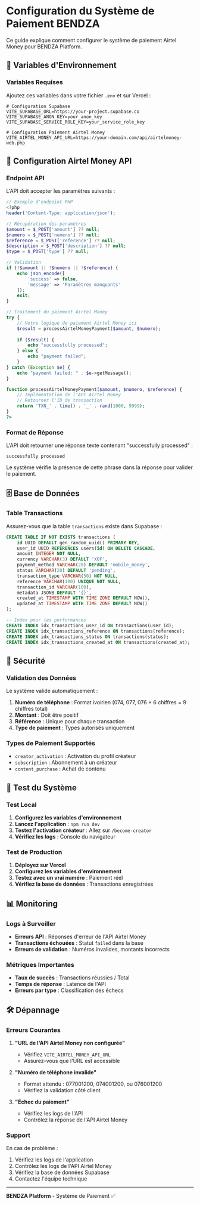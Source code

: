 # Configuration du Système de Paiement BENDZA

Ce guide explique comment configurer le système de paiement Airtel Money pour BENDZA Platform.

## 🔧 Variables d'Environnement

### Variables Requises

Ajoutez ces variables dans votre fichier `.env` et sur Vercel :

```env
# Configuration Supabase
VITE_SUPABASE_URL=https://your-project.supabase.co
VITE_SUPABASE_ANON_KEY=your_anon_key
VITE_SUPABASE_SERVICE_ROLE_KEY=your_service_role_key

# Configuration Paiement Airtel Money
VITE_AIRTEL_MONEY_API_URL=https://your-domain.com/api/airtelmoney-web.php
```

## 🏦 Configuration Airtel Money API

### Endpoint API

L'API doit accepter les paramètres suivants :

```php
// Exemple d'endpoint PHP
<?php
header('Content-Type: application/json');

// Récupération des paramètres
$amount = $_POST['amount'] ?? null;
$numero = $_POST['numero'] ?? null;
$reference = $_POST['reference'] ?? null;
$description = $_POST['description'] ?? null;
$type = $_POST['type'] ?? null;

// Validation
if (!$amount || !$numero || !$reference) {
    echo json_encode([
        'success' => false,
        'message' => 'Paramètres manquants'
    ]);
    exit;
}

// Traitement du paiement Airtel Money
try {
    // Votre logique de paiement Airtel Money ici
    $result = processAirtelMoneyPayment($amount, $numero);
    
    if ($result) {
        echo "successfully processed";
    } else {
        echo "payment failed";
    }
} catch (Exception $e) {
    echo "payment failed: " . $e->getMessage();
}

function processAirtelMoneyPayment($amount, $numero, $reference) {
    // Implémentation de l'API Airtel Money
    // Retourner l'ID de transaction
    return 'TXN_' . time() . '_' . rand(1000, 9999);
}
?>
```

### Format de Réponse

L'API doit retourner une réponse texte contenant "successfully processed" :

```
successfully processed
```

Le système vérifie la présence de cette phrase dans la réponse pour valider le paiement.

## 🗄️ Base de Données

### Table Transactions

Assurez-vous que la table `transactions` existe dans Supabase :

```sql
CREATE TABLE IF NOT EXISTS transactions (
    id UUID DEFAULT gen_random_uuid() PRIMARY KEY,
    user_id UUID REFERENCES users(id) ON DELETE CASCADE,
    amount INTEGER NOT NULL,
    currency VARCHAR(3) DEFAULT 'XOF',
    payment_method VARCHAR(20) DEFAULT 'mobile_money',
    status VARCHAR(20) DEFAULT 'pending',
    transaction_type VARCHAR(50) NOT NULL,
    reference VARCHAR(100) UNIQUE NOT NULL,
    transaction_id VARCHAR(100),
    metadata JSONB DEFAULT '{}',
    created_at TIMESTAMP WITH TIME ZONE DEFAULT NOW(),
    updated_at TIMESTAMP WITH TIME ZONE DEFAULT NOW()
);

-- Index pour les performances
CREATE INDEX idx_transactions_user_id ON transactions(user_id);
CREATE INDEX idx_transactions_reference ON transactions(reference);
CREATE INDEX idx_transactions_status ON transactions(status);
CREATE INDEX idx_transactions_created_at ON transactions(created_at);
```

## 🔐 Sécurité

### Validation des Données

Le système valide automatiquement :

1. **Numéro de téléphone** : Format ivoirien (074, 077, 076 + 6 chiffres = 9 chiffres total)
2. **Montant** : Doit être positif
3. **Référence** : Unique pour chaque transaction
4. **Type de paiement** : Types autorisés uniquement

### Types de Paiement Supportés

- `creator_activation` : Activation du profil créateur
- `subscription` : Abonnement à un créateur
- `content_purchase` : Achat de contenu

## 🧪 Test du Système

### Test Local

1. **Configurez les variables d'environnement**
2. **Lancez l'application** : `npm run dev`
3. **Testez l'activation créateur** : Allez sur `/become-creator`
4. **Vérifiez les logs** : Console du navigateur

### Test de Production

1. **Déployez sur Vercel**
2. **Configurez les variables d'environnement**
3. **Testez avec un vrai numéro** : Paiement réel
4. **Vérifiez la base de données** : Transactions enregistrées

## 📊 Monitoring

### Logs à Surveiller

- **Erreurs API** : Réponses d'erreur de l'API Airtel Money
- **Transactions échouées** : Statut `failed` dans la base
- **Erreurs de validation** : Numéros invalides, montants incorrects

### Métriques Importantes

- **Taux de succès** : Transactions réussies / Total
- **Temps de réponse** : Latence de l'API
- **Erreurs par type** : Classification des échecs

## 🛠️ Dépannage

### Erreurs Courantes

1. **"URL de l'API Airtel Money non configurée"**
   - Vérifiez `VITE_AIRTEL_MONEY_API_URL`
   - Assurez-vous que l'URL est accessible

2. **"Numéro de téléphone invalide"**
   - Format attendu : 077001200, 074001200, ou 076001200
   - Vérifiez la validation côté client

3. **"Échec du paiement"**
   - Vérifiez les logs de l'API
   - Contrôlez la réponse de l'API Airtel Money

### Support

En cas de problème :
1. Vérifiez les logs de l'application
2. Contrôlez les logs de l'API Airtel Money
3. Vérifiez la base de données Supabase
4. Contactez l'équipe technique

---

**BENDZA Platform** - Système de Paiement ✅ 